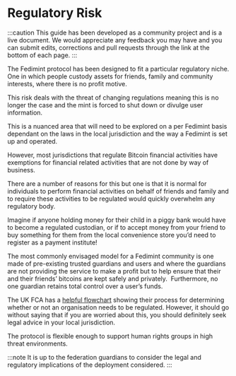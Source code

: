 # Regulatory Risk

:::caution
This guide has been developed as a community project and is a live document. We would appreciate any feedback you may have and you can submit edits, corrections and pull requests through the link at the bottom of each page.
:::

The Fedimint protocol has been designed to fit a particular regulatory niche. One in which people custody assets for friends, family and community interests, where there is no profit motive. 

This risk deals with the threat of changing regulations meaning this is no longer the case and the mint is forced to shut down or divulge user information. 

This is a nuanced area that will need to be explored on a per Fedimint basis dependant on the laws in the local jurisdiction and the way a Fedimint is set up and operated. 

However, most jurisdictions that regulate Bitcoin financial activities have exemptions for financial related activities that are not done by way of business.  

There are a number of reasons for this but one is that it is normal for individuals to perform financial activities on behalf of friends and family and to require these activities to be regulated would quickly overwhelm any regulatory body. 

Imagine if anyone holding money for their child in a piggy bank would have to become a regulated custodian, or if to accept money from your friend to buy something for them from the local convenience store you’d need to register as a payment institute!

The most commonly envisaged model for a Fedimint community is one made of pre-existing trusted guardians and users and where the guardians are not providing the service to make a profit but to help ensure that their and their friends’ bitcoins are kept safely and privately.  Furthermore, no one guardian retains total control over a user’s funds.
  
The UK FCA has a [helpful flowchart](https://www.fca.org.uk/publication/documents/cryptoasset-registration-flowchart.pdf) showing their process for determining whether or not an organisation needs to be regulated. However, it should go without saying that if you are worried about this, you should definitely seek legal advice in your local jurisdiction.

The protocol is flexible enough to support human rights groups in high threat environments. 

:::note
It is up to the federation guardians to consider the legal and regulatory implications of the deployment considered. 
:::